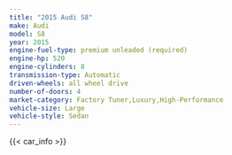 ```yaml
---
title: "2015 Audi S8"
make: Audi
model: S8
year: 2015
engine-fuel-type: premium unleaded (required)
engine-hp: 520
engine-cylinders: 8
transmission-type: Automatic
driven-wheels: all wheel drive
number-of-doors: 4
market-category: Factory Tuner,Luxury,High-Performance
vehicle-size: Large
vehicle-style: Sedan
---
```


{{< car_info >}}
